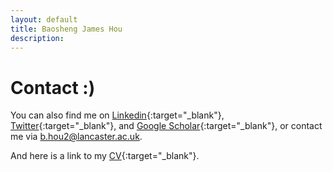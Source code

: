 ```yaml
---
layout: default
title: Baosheng James Hou
description: 
---
```


# Contact :)

You can also find me on [Linkedin](https://uk.linkedin.com/in/baosheng-james-hou-420931217){:target="_blank"}, [Twitter](https://twitter.com/i/flow/login?redirect_after_login=%2FJamesBHou){:target="_blank"}, and [Google Scholar](https://scholar.google.com/citations?user=hwPzzQcAAAAJ&hl=en){:target="_blank"}, or contact me via b.hou2@lancaster.ac.uk.

And here is a link to my [CV](docs/resume.pdf){:target="_blank"}.

<!-- [back](./) -->

